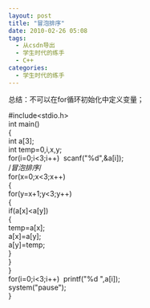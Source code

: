 ```yaml
---
layout: post
title: "冒泡排序"
date: 2010-02-26 05:08
tags: 
  - 从csdn导出
  - 学生时代的练手
  - C++
categories: 
  - 学生时代的练手
---
```


总结：不可以在for循环初始化中定义变量；

#include<stdio.h>  
int main()  
{  
int a[3];  
int temp=0,i,x,y;  
for(i=0;i<3;i++)  scanf("%d",&a[i]);  
/*冒泡排序*/  
for(x=0;x<3;x++)  
{  
for(y=x+1;y<3;y++)  
{  
if(a[x]<a[y])  
{  
temp=a[x];  
a[x]=a[y];  
a[y]=temp;  
}  
}  
}  
for(i=0;i<3;i++)  printf("%d ",a[i]);  
system("pause");  
}

